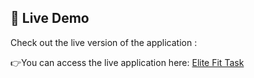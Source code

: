 ## 🚀 Live Demo

Check out the live version of the application :

👉You can access the live application here: [Elite Fit Task](https://elite-fit-task-ten.vercel.app)

